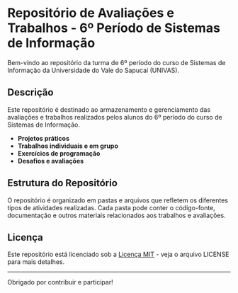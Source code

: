 # Repositório de Avaliações e Trabalhos - 6º Período de Sistemas de Informação

Bem-vindo ao repositório da turma de 6º período do curso de Sistemas de Informação da Universidade do Vale do Sapucaí (UNIVAS).

## Descrição

Este repositório é destinado ao armazenamento e gerenciamento das avaliações e trabalhos realizados pelos alunos do 6º período do curso de Sistemas de Informação.

- **Projetos práticos**
- **Trabalhos individuais e em grupo**
- **Exercícios de programação**
- **Desafios e avaliações**

## Estrutura do Repositório

O repositório é organizado em pastas e arquivos que refletem os diferentes tipos de atividades realizadas. Cada pasta pode conter o código-fonte, documentação e outros materiais relacionados aos trabalhos e avaliações.


## Licença

Este repositório está licenciado sob a [Licença MIT](LICENSE) - veja o arquivo LICENSE para mais detalhes.

---

Obrigado por contribuir e participar!